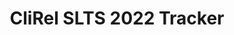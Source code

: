 ---
title: CliRel SLTS 2022 Tracker
redirect_to: https://docs.google.com/spreadsheets/d/1ohiepfPBMBA902V6yDV-P4KNyHR0Cjkdfmir8X4WMEI/edit?usp=sharing
redirect_from: 
  - /CliRelSLTS2022
  - /clirelslts2022
---